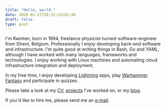```yaml
---
title: "Hello, world."
date: 2020-02-27T20:22:21+01:00
draft: false
type: post
---
```

I'm Kwinten, born in 1994, freelance physicist-turned-software-engineer from Ghent, Belgium. 
Professionally I enjoy developing back-end software and infrastructure.
I'm quite good at writing things in Bash, Go and YAML, although I have worked
with many languages, frameworks and technologies. I enjoy working with Linux
machines and automating cloud infrastructure integration and deployment. 

In my free time, I enjoy developing [Lightning](https://www.lopp.net/lightning-information.html) apps, play [Warhammer Fantasy](https://www.the-ninth-age.com) and participate in quizzes.

Please take a look at my [CV](./cv), [projects](./portfolio) I've worked on, or my [blog](./posts).

If you'd like to hire me, please send me an [e-mail](mailto:kwinten.debacker@hotmail.com).
<!--more-->
